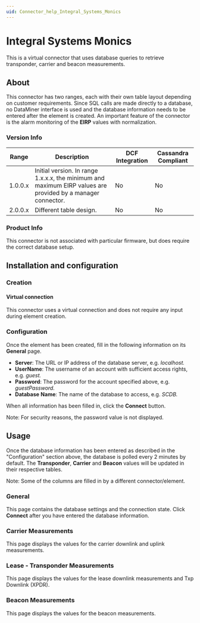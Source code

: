 ```yaml
---
uid: Connector_help_Integral_Systems_Monics
---
```


# Integral Systems Monics

This is a virtual connector that uses database queries to retrieve transponder, carrier and beacon measurements.

## About

This connector has two ranges, each with their own table layout depending on customer requirements. Since SQL calls are made directly to a database, no DataMiner interface is used and the database information needs to be entered after the element is created. An important feature of the connector is the alarm monitoring of the **EIRP** values with normalization.

### Version Info

| **Range** | **Description**                                                                                          | **DCF Integration** | **Cassandra Compliant** |
|------------------|----------------------------------------------------------------------------------------------------------|---------------------|-------------------------|
| 1.0.0.x          | Initial version. In range 1.x.x.x, the minimum and maximum EIRP values are provided by a manager connector. | No                  | No                      |
| 2.0.0.x          | Different table design.                                                                                  | No                  | No                      |

### Product Info

This connector is not associated with particular firmware, but does require the correct database setup.

## Installation and configuration

### Creation

#### Virtual connection

This connector uses a virtual connection and does not require any input during element creation.

### Configuration

Once the element has been created, fill in the following information on its **General** page.

- **Server**: The URL or IP address of the database server, e.g. *localhost.*
- **UserName**: The username of an account with sufficient access rights, e.g. *guest.*
- **Password**: The password for the account specified above, e.g. *guestPassword.*
- **Database** **Name**: The name of the database to access, e.g. *SCDB.*

When all information has been filled in, click the **Connect** button.

Note: For security reasons, the password value is not displayed.

## Usage

Once the database information has been entered as described in the "Configuration" section above, the database is polled every 2 minutes by default. The **Transponder**, **Carrier** and **Beacon** values will be updated in their respective tables.

Note: Some of the columns are filled in by a different connector/element.

### General

This page contains the database settings and the connection state. Click **Connect** after you have entered the database information.

### Carrier Measurements

This page displays the values for the carrier downlink and uplink measurements.

### Lease - Transponder Measurements

This page displays the values for the lease downlink measurements and Txp Downlink (XPDR).

### Beacon Measurements

This page displays the values for the beacon measurements.
